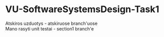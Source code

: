 # VU-SoftwareSystemsDesign-Task1

Atskiros uzduotys - atskiruose branch'uose
<br/>
Mano rasyti unit testai - section1 branch'e

